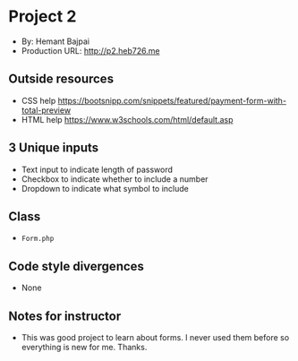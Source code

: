 # Project 2
+ By: Hemant Bajpai
+ Production URL: <http://p2.heb726.me>

## Outside resources
+ CSS help <https://bootsnipp.com/snippets/featured/payment-form-with-total-preview>
+ HTML help <https://www.w3schools.com/html/default.asp>

## 3 Unique inputs
+ Text input to indicate length of password 
+ Checkbox to indicate whether to include a number 
+ Dropdown to indicate what symbol to include

## Class
+ `Form.php` 

## Code style divergences
+ None

## Notes for instructor
+ This was good project to learn about forms. I never used them before so everything is new for me. Thanks.